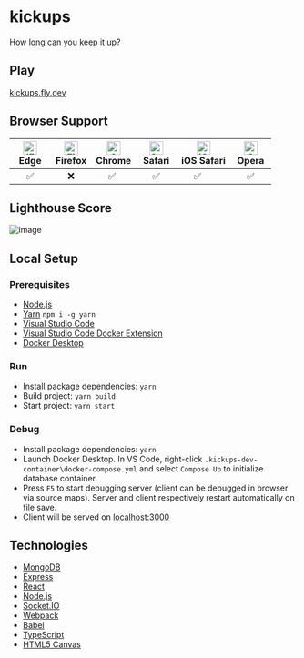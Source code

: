 # kickups

How long can you keep it up?

## Play

[kickups.fly.dev](https://kickups.fly.dev)

## Browser Support

| [<img src="https://raw.githubusercontent.com/alrra/browser-logos/master/src/edge/edge_48x48.png" alt="IE / Edge" width="24px" height="24px" />](http://godban.github.io/browsers-support-badges/)<br/>Edge | [<img src="https://raw.githubusercontent.com/alrra/browser-logos/master/src/firefox/firefox_48x48.png" alt="Firefox" width="24px" height="24px" />](http://godban.github.io/browsers-support-badges/)<br/>Firefox | [<img src="https://raw.githubusercontent.com/alrra/browser-logos/master/src/chrome/chrome_48x48.png" alt="Chrome" width="24px" height="24px" />](http://godban.github.io/browsers-support-badges/)<br/>Chrome | [<img src="https://raw.githubusercontent.com/alrra/browser-logos/master/src/safari/safari_48x48.png" alt="Safari" width="24px" height="24px" />](http://godban.github.io/browsers-support-badges/)<br/>Safari | [<img src="https://raw.githubusercontent.com/alrra/browser-logos/master/src/safari-ios/safari-ios_48x48.png" alt="iOS Safari" width="24px" height="24px" />](http://godban.github.io/browsers-support-badges/)<br/>iOS Safari | [<img src="https://raw.githubusercontent.com/alrra/browser-logos/master/src/opera/opera_48x48.png" alt="Opera" width="24px" height="24px" />](http://godban.github.io/browsers-support-badges/)<br/>Opera |
| --------- | --------- | --------- | --------- | --------- | --------- |
| &nbsp;&nbsp;&nbsp;&nbsp;&nbsp;✅&nbsp;&nbsp;&nbsp;&nbsp;&nbsp; | &nbsp;&nbsp;&nbsp;&nbsp;&nbsp;❌&nbsp;&nbsp;&nbsp;&nbsp;&nbsp; | &nbsp;&nbsp;&nbsp;&nbsp;&nbsp;✅&nbsp;&nbsp;&nbsp;&nbsp;&nbsp; | &nbsp;&nbsp;&nbsp;&nbsp;&nbsp;✅&nbsp;&nbsp;&nbsp;&nbsp;&nbsp; | &nbsp;&nbsp;&nbsp;&nbsp;&nbsp;✅&nbsp;&nbsp;&nbsp;&nbsp;&nbsp; | &nbsp;&nbsp;&nbsp;&nbsp;&nbsp;✅&nbsp;&nbsp;&nbsp;&nbsp;&nbsp; |

## Lighthouse Score

![image](https://user-images.githubusercontent.com/1410481/182275923-ce762fe9-3e8e-4ebf-b511-cdca0f732c15.png)

## Local Setup

### Prerequisites

-   [Node.js](https://nodejs.org/en/download/)
-   [Yarn](https://yarnpkg.com/) `npm i -g yarn`
-   [Visual Studio Code](https://code.visualstudio.com/download)
-   [Visual Studio Code Docker Extension](https://marketplace.visualstudio.com/items?itemName=ms-azuretools.vscode-docker)
-   [Docker Desktop](https://www.docker.com/)

### Run

-   Install package dependencies: `yarn`
-   Build project: `yarn build`
-   Start project: `yarn start`

### Debug

-   Install package dependencies: `yarn`
-   Launch Docker Desktop. In VS Code, right-click `.kickups-dev-container\docker-compose.yml` and select `Compose Up` to initialize database container.
-   Press `F5` to start debugging server (client can be debugged in browser via source maps). Server and client respectively restart automatically on file save.
-   Client will be served on [localhost:3000](http://localhost:3000/)

## Technologies

-   [MongoDB](https://www.mongodb.com/)
-   [Express](http://expressjs.com/)
-   [React](https://reactjs.org/)
-   [Node.js](https://nodejs.org/en/)
-   [Socket.IO](https://socket.io/)
-   [Webpack](https://webpack.js.org/)
-   [Babel](https://babeljs.io/)
-   [TypeScript](https://www.typescriptlang.org/)
-   [HTML5 Canvas](https://developer.mozilla.org/en-US/docs/Web/HTML/Element/canvas)
